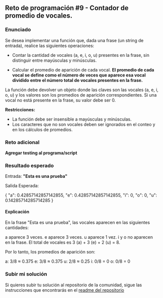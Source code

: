 ## Reto de programación #9 - Contador de promedio de vocales.

### Enunciado

Se desea implementar una función que, dada una frase (un string de entrada), realice las siguientes operaciones:

- Contar la cantidad de vocales (a, e, i, o, u) presentes en la frase, sin distinguir entre mayúsculas y minúsculas.

- Calcular el promedio de aparición de cada vocal. **El promedio de cada vocal se define como el número de veces que aparece esa vocal dividido entre el número total de vocales presentes en la frase.**

La función debe devolver un objeto donde las claves son las vocales (a, e, i, o, u) y los valores son los promedios de aparición correspondientes. Si una vocal no está presente en la frase, su valor debe ser 0.

**Restricciones:**

- La función debe ser insensible a mayúsculas y minúsculas.
- Los caracteres que no son vocales deben ser ignorados en el conteo y en los cálculos de promedios.

### Reto adicional

**Agregar testing al programa/script**

### Resultado esperado

Entrada: **"Esta es una prueba"**

Salida Esperada:

{
"a": 0.42857142857142855,
"e": 0.42857142857142855,
"i": 0,
"o": 0,
"u": 0.14285714285714285
}

#### Explicación

En la frase "Esta es una prueba", las vocales aparecen en las siguientes cantidades:

a aparece 3 veces.
e aparece 3 veces.
u aparece 1 vez.
i y o no aparecen en la frase.
El total de vocales es 3 (a) + 3 (e) + 2 (u) = 8.

Por lo tanto, los promedios de aparición son:

a: 3/8 ≈ 0.375
e: 3/8 ≈ 0.375
u: 2/8 ≈ 0.25
i: 0/8 = 0
o: 0/8 = 0

### Subir mi solución

Si quieres subir tu solución al repositorio de la comunidad, sigue las instrucciones que encontrarás en el [readme del repositorio](https://github.com/pedrovelasquez9/retos-de-programacion)
